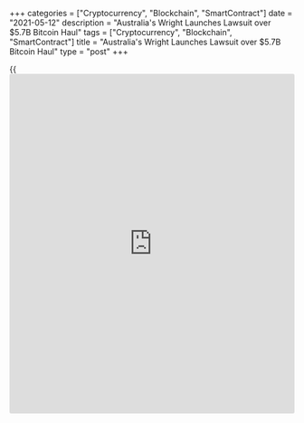 +++
categories = ["Cryptocurrency", "Blockchain", "SmartContract"]
date = "2021-05-12"
description = "Australia's Wright Launches Lawsuit over $5.7B Bitcoin Haul"
tags = ["Cryptocurrency", "Blockchain", "SmartContract"]
title = "Australia's Wright Launches Lawsuit over $5.7B Bitcoin Haul"
type = "post"
+++

{{<iframe id="large-banner" src="https://www.bounty.group/#slide=27.0" width="100%" height="600" scrolling="no" style="border: 0px solid rgb(216, 221, 230); border-radius: 3px;">}}

An Australian computer scientist who alleges he created [bitcoin](https://www.letsplayfx.com/blog/forex-for-bitcoin/) has
launched a London High Court lawsuit against 16 software developers in
an effort to secure [bitcoin](https://www.letsplayfx.com/blog/forex-for-bitcoin/) worth around 4 billion pounds ($5.7 billion)
he says he owns.

In a case that was promptly labelled “bogus” by one defendant, Craig
Wright is demanding that developers allow him to retrieve around 111,000
[bitcoin](https://www.letsplayfx.com/blog/forex-for-bitcoin/) held at two digital addresses that he does not have private keys
for.

In his second London lawsuit in three weeks, Wright alleges he lost the
encrypted keys when his home computer network was hacked in February
2020. Police are investigating.

Wright, who is bringing the case through his Seychelles-based Tulip
Trading firm, concedes he is a controversial figure since alleging in
2016 that he wrote the [bitcoin](https://www.letsplayfx.com/blog/forex-for-bitcoin/) white paper - which first outlined the
technology behind the digital assets - under the pseudonym Satoshi
Nakamoto in 2008.

The claim is hotly disputed.

The Australian, who is autistic and lives in Britain with his wife and
two of his three children, alleges in his latest lawsuit that developers
have breached their duties to act in the best interests of the rightful
owner of globally-traded assets.

> “Our client has always maintained that he created [bitcoin](https://www.letsplayfx.com/blog/forex-for-bitcoin/) to operate
within existing laws and that in the event of loss or theft, where
legitimate ownership can be proven, the developers have a duty to ensure
recovery,” said Paul Ferguson, a partner at law firm Ontier, which is
representing Wright.

The case is being brought against the developers of four networks -
Bitcoin Satoshi Vision (BSV), Bitcoin Core (BTC), Bitcoin Cash (BCH) and
Bitcoin Cash ABC (ABC) - at addresses in continental Europe, the United
States, New Zealand, Australia and Japan, a court filing seen by Reuters
showed.

One of the defendants, Peter Todd, said he and others were not involved
in day-to-day network development, that Wright had not proven his
ownership and that [bitcoin](https://www.letsplayfx.com/blog/forex-for-bitcoin/) should not be subject to “arbitrary seizure”.

> “As this very case shows, if we allow people to get coins seized and
reassigned by court order, that puts your coins at risk of being stolen
by abuses of those fallible processes,” he said by email.

Other defendants were not immediately available.

Bitcoin, which surged to hit a record of almost $65,000 in April, was
trading at $56,749 on Wednesday afternoon.

_($1 = 0.7071 pounds)_

_Reporting by Kirstin Ridley; Editing by Nick Macfie_

_Source:[Reuters][1]_

   1. /geturl/index/ebb313ada14975822fefb8d9070ad4395fd05ec5/